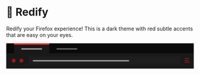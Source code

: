 # 👺 Redify
Redify your Firefox experience! This is a dark theme with red subtle accents that are easy on your eyes.

![Redify Theme](files/RedifyTheme.png)
